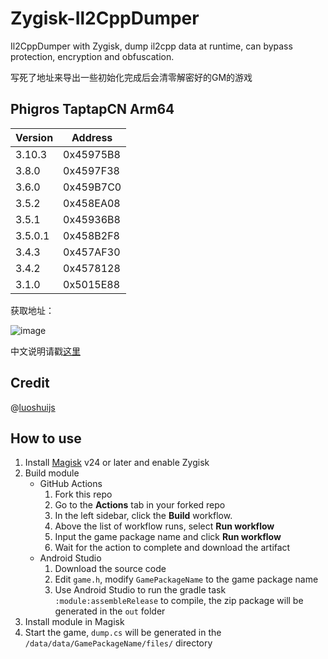 # Zygisk-Il2CppDumper

Il2CppDumper with Zygisk, dump il2cpp data at runtime, can bypass protection, encryption and obfuscation.

写死了地址来导出一些初始化完成后会清零解密好的GM的游戏

## Phigros TaptapCN Arm64

Version | Address
--------|--------
3.10.3  | 0x45975B8
3.8.0   | 0x4597F38
3.6.0   | 0x459B7C0
3.5.2   | 0x458EA08
3.5.1   | 0x45936B8
3.5.0.1 | 0x458B2F8
3.4.3   | 0x457AF30
3.4.2   | 0x4578128
3.1.0   | 0x5015E88

获取地址：

![image](https://github.com/000ylop/Zygisk-Il2CppDumper/assets/34085039/fea4354e-f42a-46f2-80dc-f57cf5210fe2)

中文说明请戳[这里](README.zh-CN.md)

## Credit

@[luoshuijs](https://github.com/luoshuijs)

## How to use
1. Install [Magisk](https://github.com/topjohnwu/Magisk) v24 or later and enable Zygisk
2. Build module
   - GitHub Actions
      1. Fork this repo
      2. Go to the **Actions** tab in your forked repo
      3. In the left sidebar, click the **Build** workflow.
      4. Above the list of workflow runs, select **Run workflow**
      5. Input the game package name and click **Run workflow**
      6. Wait for the action to complete and download the artifact
   - Android Studio
      1. Download the source code
      2. Edit `game.h`, modify `GamePackageName` to the game package name
      3. Use Android Studio to run the gradle task `:module:assembleRelease` to compile, the zip package will be generated in the `out` folder
3. Install module in Magisk
4. Start the game, `dump.cs` will be generated in the `/data/data/GamePackageName/files/` directory
